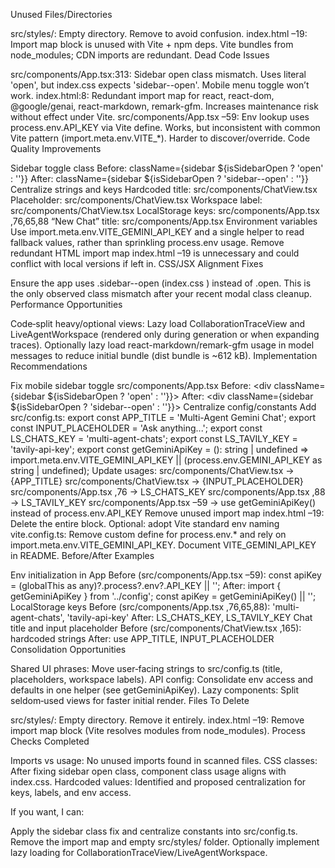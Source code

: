 Unused Files/Directories

src/styles/: Empty directory. Remove to avoid confusion.
index.html
–19: Import map block is unused with Vite + npm deps. Vite bundles from node_modules; CDN imports are redundant.
Dead Code Issues

src/components/App.tsx:313: Sidebar open class mismatch. Uses literal 'open', but index.css expects 'sidebar--open'. Mobile menu toggle won’t work.
index.html:8: Redundant import map for react, react-dom, @google/genai, react-markdown, remark-gfm. Increases maintenance risk without effect under Vite.
src/components/App.tsx
–59: Env lookup uses process.env.API_KEY via Vite define. Works, but inconsistent with common Vite pattern (import.meta.env.VITE_*). Harder to discover/override.
Code Quality Improvements

Sidebar toggle class
Before: className={sidebar ${isSidebarOpen ? 'open' : ''}}
After: className={sidebar ${isSidebarOpen ? 'sidebar--open' : ''}}
Centralize strings and keys
Hardcoded title: src/components/ChatView.tsx
Placeholder: src/components/ChatView.tsx
Workspace label: src/components/ChatView.tsx
LocalStorage keys: src/components/App.tsx
,76,65,88
“New Chat” title: src/components/App.tsx
Environment variables
Use import.meta.env.VITE_GEMINI_API_KEY and a single helper to read fallback values, rather than sprinkling process.env usage.
Remove redundant HTML import map
index.html
–19 is unnecessary and could conflict with local versions if left in.
CSS/JSX Alignment Fixes

Ensure the app uses .sidebar--open (index.css
) instead of .open. This is the only observed class mismatch after your recent modal class cleanup.
Performance Opportunities

Code‑split heavy/optional views:
Lazy load CollaborationTraceView and LiveAgentWorkspace (rendered only during generation or when expanding traces).
Optionally lazy load react-markdown/remark-gfm usage in model messages to reduce initial bundle (dist bundle is ~612 kB).
Implementation Recommendations

Fix mobile sidebar toggle
src/components/App.tsx
Before: <div className={sidebar ${isSidebarOpen ? 'open' : ''}}>
After: <div className={sidebar ${isSidebarOpen ? 'sidebar--open' : ''}}>
Centralize config/constants
Add src/config.ts:
export const APP_TITLE = 'Multi-Agent Gemini Chat';
export const INPUT_PLACEHOLDER = 'Ask anything...';
export const LS_CHATS_KEY = 'multi-agent-chats';
export const LS_TAVILY_KEY = 'tavily-api-key';
export const getGeminiApiKey = (): string | undefined => import.meta.env.VITE_GEMINI_API_KEY || (process.env.GEMINI_API_KEY as string | undefined);
Update usages:
src/components/ChatView.tsx
→ {APP_TITLE}
src/components/ChatView.tsx
→ {INPUT_PLACEHOLDER}
src/components/App.tsx
,76 → LS_CHATS_KEY
src/components/App.tsx
,88 → LS_TAVILY_KEY
src/components/App.tsx
–59 → use getGeminiApiKey() instead of process.env.API_KEY
Remove unused import map
index.html
–19: Delete the entire <script type="importmap"> … </script> block.
Optional: adopt Vite standard env naming
vite.config.ts: Remove custom define for process.env.* and rely on import.meta.env.VITE_GEMINI_API_KEY.
Document VITE_GEMINI_API_KEY in README.
Before/After Examples

Env initialization in App
Before (src/components/App.tsx
–59):
const apiKey = (globalThis as any)?.process?.env?.API_KEY || '';
After:
import { getGeminiApiKey } from '../config';
const apiKey = getGeminiApiKey() || '';
LocalStorage keys
Before (src/components/App.tsx
,76,65,88):
'multi-agent-chats', 'tavily-api-key'
After:
LS_CHATS_KEY, LS_TAVILY_KEY
Chat title and input placeholder
Before (src/components/ChatView.tsx
,165): hardcoded strings
After: use APP_TITLE, INPUT_PLACEHOLDER
Consolidation Opportunities

Shared UI phrases: Move user‑facing strings to src/config.ts (title, placeholders, workspace labels).
API config: Consolidate env access and defaults in one helper (see getGeminiApiKey).
Lazy components: Split seldom‑used views for faster initial render.
Files To Delete

src/styles/: Empty directory. Remove it entirely.
index.html
–19: Remove import map block (Vite resolves modules from node_modules).
Process Checks Completed

Imports vs usage: No unused imports found in scanned files.
CSS classes: After fixing sidebar open class, component class usage aligns with index.css.
Hardcoded values: Identified and proposed centralization for keys, labels, and env access.

If you want, I can:

Apply the sidebar class fix and centralize constants into src/config.ts.
Remove the import map and empty src/styles/ folder.
Optionally implement lazy loading for CollaborationTraceView/LiveAgentWorkspace.